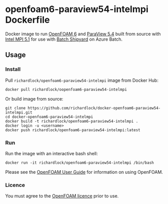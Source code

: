 # openfoam6-paraview54-intelmpi Dockerfile

Docker image to run [OpenFOAM 6](https://openfoam.org) and [ParaView 5.4](https://www.paraview.org) built from source with [Intel MPI 5.1](https://software.intel.com/en-us/mpi-library) for use with [Batch Shipyard](https://github.com/Azure/batch-shipyard) on Azure Batch.

## Usage

### Install

Pull `richardlock/openfoam6-paraview54-intelmpi` image from Docker Hub:

    docker pull richardlock/oopenfoam6-paraview54-intelmpi

Or build image from source:

    git clone https://github.com/richardlock/docker-openfoam6-paraview54-intelmpi.git
    cd docker-openfoam6-paraview54-intelmpi
    docker build -t richardlock/openfoam6-paraview54-intelmpi .
    docker login -u <username>
    docker push richardlock/openfoam6-paraview54-intelmpi:latest

### Run

Run the image with an interactive bash shell:

    docker run -it richardlock/openfoam6-paraview54-intelmpi /bin/bash

Please see the [OpenFOAM User Guide](https://cfd.direct/openfoam/user-guide/) for information on using OpenFOAM.

### Licence

You must agree to the [OpenFOAM licence](http://openfoam.org/licence/) prior to use.